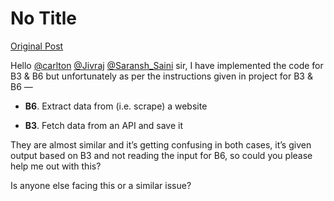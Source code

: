 # No Title

[Original Post](https://discourse.onlinedegree.iitm.ac.in/t/164277/268)

<p>Hello <a class="mention" href="/u/carlton">@carlton</a> <a class="mention" href="/u/jivraj">@Jivraj</a> <a class="mention" href="/u/saransh_saini">@Saransh_Saini</a> sir, I have implemented the code for B3 &amp; B6 but unfortunately as per the instructions given in project for B3 &amp; B6 —</p>
<ul>
<li>
<p><strong>B6</strong>. Extract data from (i.e. scrape) a website</p>
</li>
<li>
<p><strong>B3</strong>. Fetch data from an API and save it</p>
</li>
</ul>
<p>They are almost similar and it’s getting confusing in both cases, it’s given output based on B3 and not reading the input for B6, so could you please help me out with this?</p>
<p>Is anyone else facing this or a similar issue?</p>